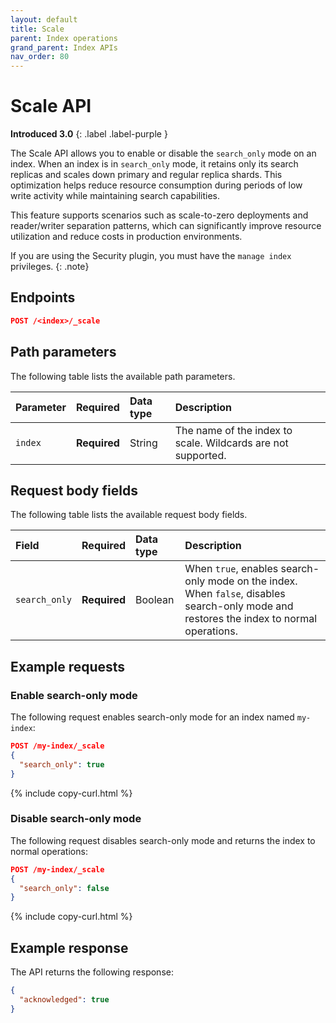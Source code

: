 ```yaml
---
layout: default
title: Scale
parent: Index operations
grand_parent: Index APIs
nav_order: 80
---
```


# Scale API
**Introduced 3.0**
{: .label .label-purple }

The Scale API allows you to enable or disable the `search_only` mode on an index. When an index is in `search_only` mode, it retains only its search replicas and scales down primary and regular replica shards. This optimization helps reduce resource consumption during periods of low write activity while maintaining search capabilities.

This feature supports scenarios such as scale-to-zero deployments and reader/writer separation patterns, which can significantly improve resource utilization and reduce costs in production environments.

If you are using the Security plugin, you must have the `manage index` privileges.
{: .note}

## Endpoints

```json
POST /<index>/_scale
```

## Path parameters

The following table lists the available path parameters.

| Parameter | Required | Data type | Description |
| :--- | :--- | :--- | :--- |
| `index` | **Required** | String | The name of the index to scale. Wildcards are not supported. |

## Request body fields

The following table lists the available request body fields.

| Field | Required | Data type | Description |
| :--- | :--- | :--- | :--- |
| `search_only` | **Required** | Boolean | When `true`, enables search-only mode on the index. When `false`, disables search-only mode and restores the index to normal operations. |

## Example requests

### Enable search-only mode

The following request enables search-only mode for an index named `my-index`:

```json
POST /my-index/_scale
{
  "search_only": true
}
```
{% include copy-curl.html %}

### Disable search-only mode

The following request disables search-only mode and returns the index to normal operations:

```json
POST /my-index/_scale
{
  "search_only": false
}
```
{% include copy-curl.html %}

## Example response

The API returns the following response:

```json
{
  "acknowledged": true
}
```
